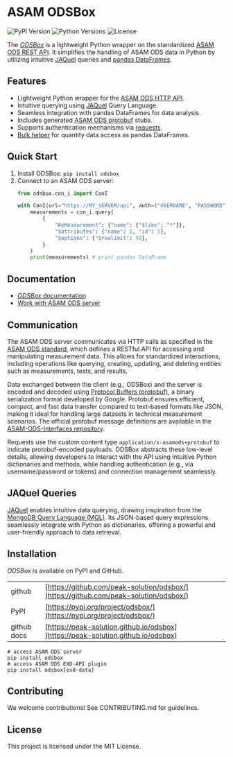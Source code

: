 # ASAM ODSBox

![PyPI Version](https://img.shields.io/pypi/v/odsbox)
![Python Versions](https://img.shields.io/pypi/pyversions/odsbox)
![License](https://img.shields.io/github/license/peak-solution/odsbox)

The [*ODSBox*](https://peak-solution.github.io/odsbox) is a lightweight Python wrapper on the standardized
[ASAM ODS REST API](https://www.asam.net/standards/detail/ods/wiki/). It simplifies the handling of ASAM ODS data
in Python by utilizing intuitive [JAQuel](https://peak-solution.github.io/odsbox/jaquel.html#examples) queries
and [pandas DataFrames](https://pandas.pydata.org/).

## Features

- Lightweight Python wrapper for the [ASAM ODS HTTP API](https://www.asam.net/standards/detail/ods/wiki/#TechnicalContent).
- Intuitive querying using [JAQuel](https://peak-solution.github.io/odsbox/jaquel.html#examples) Query Language.
- Seamless integration with pandas DataFrames for data analysis.
- Includes generated [ASAM ODS protobuf](https://github.com/asam-ev/ASAM-ODS-Interfaces) stubs.
- Supports authentication mechanisms via [requests](https://pypi.org/project/requests/).
- [Bulk helper](https://peak-solution.github.io/odsbox/odsbox.html#odsbox.con_i.ConI.bulk) for quantity data access as
  pandas DataFrames.

## Quick Start

1. Install ODSBox: `pip install odsbox`
2. Connect to an ASAM ODS server:
    ```python
    from odsbox.con_i import ConI

    with ConI(url="https://MY_SERVER/api", auth=("USERNAME", "PASSWORD")) as con_i:
        measurements = con_i.query(
            {
                "AoMeasurement": {"name": {"$like": "*"}},
                "$attributes": {"name": 1, "id": 1},
                "$options": {"$rowlimit": 50},
            }
        )
        print(measurements) # print pandas DataFrame
    ```

## Documentation

* [*ODSBox* documentation](https://peak-solution.github.io/odsbox)
* [Work with ASAM ODS server](https://peak-solution.github.io/data_management_learning_path/ods/query-asam-server.html)

## Communication

The ASAM ODS server communicates via HTTP calls as specified in the [ASAM ODS standard](https://www.asam.net/standards/detail/ods/wiki/#TechnicalContent), which defines a RESTful API for accessing and manipulating measurement data. This allows for standardized interactions, including operations like querying, creating, updating, and deleting entities such as measurements, tests, and results.

Data exchanged between the client (e.g., ODSBox) and the server is encoded and decoded using [Protocol Buffers (protobuf)](https://protobuf.dev/programming-guides/proto3/), a binary serialization format developed by Google. Protobuf ensures efficient, compact, and fast data transfer compared to text-based formats like JSON, making it ideal for handling large datasets in technical measurement scenarios. The official protobuf message definitions are available in the [ASAM-ODS-Interfaces repository](https://github.com/asam-ev/ASAM-ODS-Interfaces).

Requests use the custom content type `application/x-asamods+protobuf` to indicate protobuf-encoded payloads. ODSBox abstracts these low-level details, allowing developers to interact with the API using intuitive Python dictionaries and methods, while handling authentication (e.g., via username/password or tokens) and connection management seamlessly.

## JAQuel Queries

[JAQuel](https://peak-solution.github.io/odsbox/jaquel.html#examples) enables intuitive data querying, drawing inspiration from the [MongoDB Query Language (MQL)](https://www.mongodb.com/docs/manual/tutorial/query-documents/). Its JSON-based query expressions seamlessly integrate with Python as dictionaries, offering a powerful and user-friendly approach to data retrieval.

## Installation

*ODSBox* is available on PyPI and GitHub.

|               |                                                                                      |
| :------------ | :----------------------------------------------------------------------------------- |
| github        | [https://github.com/peak-solution/odsbox/](https://github.com/peak-solution/odsbox/) |
| PyPI          | [https://pypi.org/project/odsbox/](https://pypi.org/project/odsbox/)                 |
| github docs   | [https://peak-solution.github.io/odsbox](https://peak-solution.github.io/odsbox)     |

```shell
# access ASAM ODS server
pip install odsbox
# access ASAM ODS EXD-API plugin
pip install odsbox[exd-data]
```

## Contributing

We welcome contributions! See CONTRIBUTING.md for guidelines.

## License

This project is licensed under the MIT License.
